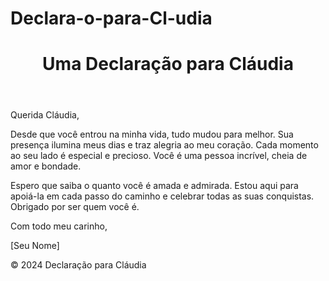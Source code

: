 # Declara-o-para-Cl-udia
<!DOCTYPE html>
<html lang="pt-BR">
<head>
    <meta charset="UTF-8">
    <meta name="viewport" content="width=device-width, initial-scale=1.0">
    <title>Declaração para Cláudia</title>
    <link rel="stylesheet" href="styles.css">
</head>
 
<body>
    <header>
        <h1>Uma Declaração para Cláudia</h1>
    </header>
    <main>
        <section class="declaration">
            <p>
                Querida Cláudia,
            </p>
            <p>
                Desde que você entrou na minha vida, tudo mudou para melhor. Sua presença ilumina meus dias e traz alegria ao meu coração. 
                Cada momento ao seu lado é especial e precioso. Você é uma pessoa incrível, cheia de amor e bondade.
            </p>
            <p>
                Espero que saiba o quanto você é amada e admirada. Estou aqui para apoiá-la em cada passo do caminho e celebrar todas as suas conquistas.
                Obrigado por ser quem você é.
            </p>
            <p>
                Com todo meu carinho,
            </p>
            <p>
                [Seu Nome]
            </p>
        </section>
    </main>
    <footer>
        <p>© 2024 Declaração para Cláudia</p>
    </footer>
</body>
</html>
